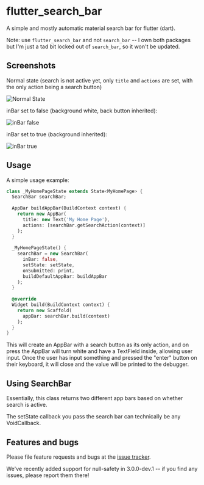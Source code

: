 # flutter_search_bar

A simple and mostly automatic material search bar for flutter (dart).

Note: use `flutter_search_bar` and not `search_bar` -- I own both packages but I'm just a tad bit locked out of `search_bar`, so it won't be updated.

## Screenshots

Normal state (search is not active yet, only `title` and `actions` are set, with the only action being a search button)

![Normal State](https://frozor.io/up/0eytLH6M.png)

inBar set to false (background white, back button inherited): 

![inBar false](https://frozor.io/up/MdswWio.png)

inBar set to true (background inherited):

![inBar true](https://frozor.io/up/FvENH9A.png)

## Usage

A simple usage example:

```dart
class _MyHomePageState extends State<MyHomePage> {
  SearchBar searchBar;
  
  AppBar buildAppBar(BuildContext context) {
    return new AppBar(
      title: new Text('My Home Page'),
      actions: [searchBar.getSearchAction(context)]
    );
  }  
  
  _MyHomePageState() {
    searchBar = new SearchBar(
      inBar: false,
      setState: setState,
      onSubmitted: print,
      buildDefaultAppBar: buildAppBar
    );
  }
  
  @override
  Widget build(BuildContext context) {
    return new Scaffold(
      appBar: searchBar.build(context)
    );
  }
}
```

This will create an AppBar with a search button as its only action, and on press the AppBar will turn white and have a TextField inside, allowing user input. Once the user has input something and pressed the "enter" button on their keyboard, it will close and the value will be printed to the debugger.

## Using SearchBar

Essentially, this class returns two different app bars based on whether search is active.

The setState callback you pass the search bar can technically be any VoidCallback.

## Features and bugs

Please file feature requests and bugs at the [issue tracker][tracker].

[tracker]: https://github.com/ArcticZeroo/flutter-search-bar

We've recently added support for null-safety in 3.0.0-dev.1 -- if you find any issues, please 
report them there!